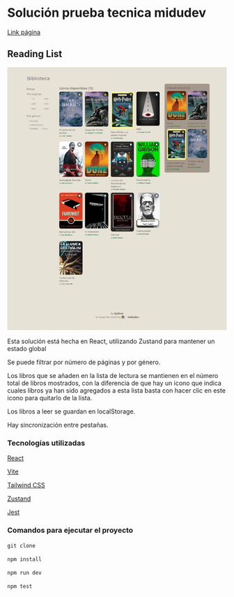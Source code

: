 # Solución prueba tecnica midudev

[Link página](https://reading-list-q.netlify.app/)

## Reading List

![Alt text](image.png)

Esta solución está hecha en React, utilizando Zustand para mantener un estado global

Se puede filtrar por número de páginas y por género.

Los libros que se añaden en la lista de lectura se mantienen en el número total de libros mostrados, con la diferencia de que hay un icono que indica cuales libros ya han sido agregados a esta lista basta con hacer clic en este icono para quitarlo de la lista.

Los libros a leer se guardan en localStorage.

Hay sincronización entre pestañas.

### Tecnologías utilizadas

[React](https://react.dev/)

[Vite](https://vitejs.dev/)

[Tailwind CSS](https://tailwindcss.com/)

[Zustand](https://zustand-demo.pmnd.rs/)

[Jest](https://jestjs.io/)

### Comandos para ejecutar el proyecto

`git clone`

`npm install`

`npm run dev`

`npm test`
